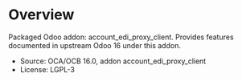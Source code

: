 # Overview

Packaged Odoo addon: account_edi_proxy_client. Provides features documented in upstream Odoo 16 under this addon.

- Source: OCA/OCB 16.0, addon account_edi_proxy_client
- License: LGPL-3

